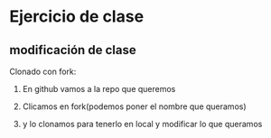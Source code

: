 # Ejercicio de clase

## modificación de clase

Clonado con fork:

1) En github vamos a la repo que queremos

2)  Clicamos en fork(podemos poner el nombre que queramos)

3) y lo clonamos para tenerlo en local y modificar lo que queramos